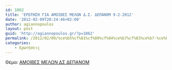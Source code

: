 ```yaml
---
id: 1862
title: 'ΕΡΩΤΗΣΗ ΓΙΑ ΑΜΟΙΒΕΣ ΜΕΛΩΝ Δ.Σ. ΔΕΠΑΝΟΜ 9-2-2012'
date: '2012-02-09T20:24:46+02:00'
author: agiannopoulos
layout: post
guid: 'http://agiannopoulos.gr/?p=1862'
permalink: /2012/02/09/%ce%b5%cf%81%cf%89%cf%84%ce%b7%cf%83%ce%b7-%ce%b3%ce%b9%ce%b1-%ce%b1%ce%bc%ce%bf%ce%b9%ce%b2%ce%b5%cf%83-%ce%bc%ce%b5%ce%bb%cf%89%ce%bd-%ce%b4-%cf%83-%ce%b4%ce%b5%cf%80%ce%b1%ce%bd%ce%bf%ce%bc-9-2-20/
categories:
    - Ερωτήσεις
---
```


Θέμα: [ΑΜΟΙΒΕΣ ΜΕΛΩΝ ΔΣ ΔΕΠΑΝΟΜ](/wp-content/uploads/2012/04/ceb1cebccebfceb9ceb2ceb5cf83-cebcceb5cebbcf89cebd-ceb4cf83-ceb4ceb5cf80ceb1cebdcebfcebc-09022012.doc)